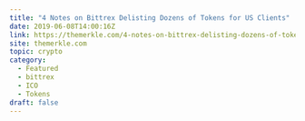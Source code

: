 ```yaml
---
title: "4 Notes on Bittrex Delisting Dozens of Tokens for US Clients"
date: 2019-06-08T14:00:16Z
link: https://themerkle.com/4-notes-on-bittrex-delisting-dozens-of-tokens-for-us-clients/?utm_medium=RSS&utm_source=hune
site: themerkle.com
topic: crypto
category:
  - Featured
  - bittrex
  - ICO
  - Tokens
draft: false
---
```

